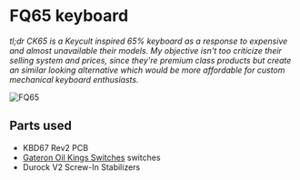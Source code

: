 # FQ65 keyboard

_tl;dr CK65 is a Keycult inspired 65% keyboard as a response to expensive and almost unavailable their models. My objective isn't too criticize their selling system and prices, since they're premium class products but create an similar looking alternative which would be more affordable for custom mechanical keyboard enthusiasts._

![FQ65](https://user-images.githubusercontent.com/99119828/152694420-aeb7b8f5-e1d0-4729-b0bc-3df3c64d0083.svg)

## Parts used
- KBD67 Rev2 PCB
- [Gateron Oil Kings Switches](https://www.theremingoat.com/blog/gateron-oil-king-switch-review) switches
- Durock V2 Screw-In Stabilizers
